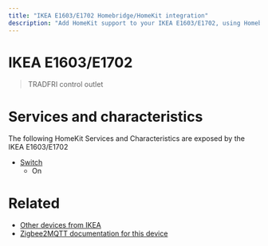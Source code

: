 ```yaml
---
title: "IKEA E1603/E1702 Homebridge/HomeKit integration"
description: "Add HomeKit support to your IKEA E1603/E1702, using Homebridge, Zigbee2MQTT and homebridge-z2m."
---
```

<!---
This file has been GENERATED using src/docgen/docgen.ts
DO NOT EDIT THIS FILE MANUALLY!
-->
# IKEA E1603/E1702
> TRADFRI control outlet


# Services and characteristics
The following HomeKit Services and Characteristics are exposed by
the IKEA E1603/E1702

* [Switch](../../switch.md)
  * On


# Related
* [Other devices from IKEA](../index.md#ikea)
* [Zigbee2MQTT documentation for this device](https://www.zigbee2mqtt.io/devices/E1603_E1702.html)